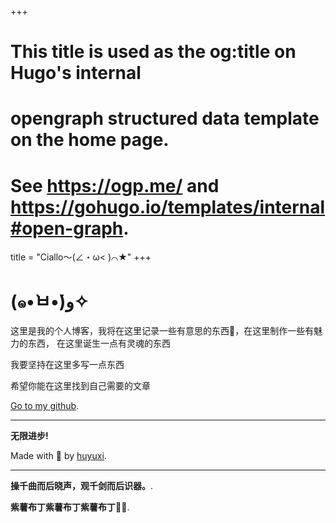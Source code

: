 +++
# This title is used as the og:title on Hugo's internal
# opengraph structured data template on the home page.
# See https://ogp.me/ and https://gohugo.io/templates/internal#open-graph.
title = "Ciallo～(∠・ω< )⌒★"
+++

# (๑•̀ㅂ•́)و✧

这里是我的个人博客，我将在这里记录一些有意思的东西🤔，在这里制作一些有魅力的东西，
在这里诞生一点有灵魂的东西

我要坚持在这里多写一点东西

希望你能在这里找到自己需要的文章

[Go to my github](https://github.com/zzz-k-k).

---

**无限进步!**

Made with 🥳 by [huyuxi](http://huyuqwqovo.top).

---

**操千曲而后晓声，观千剑而后识器。**.

**紫薯布丁紫薯布丁紫薯布丁🍮😋**.
